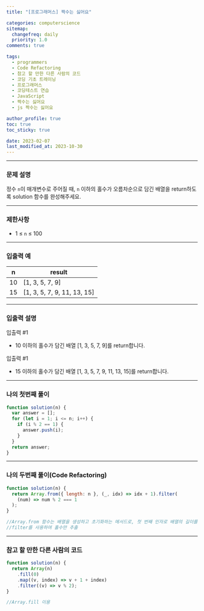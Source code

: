 ```yaml
---
title: "[프로그래머스] 짝수는 싫어요"

categories: computerscience
sitemap:
  changefreq: daily
  priority: 1.0
comments: true

tags:
  - programmers
  - Code Refactoring
  - 참고 할 만한 다른 사람의 코드
  - 코딩 기초 트레이닝
  - 프로그래머스
  - 코딩테스트 연습
  - JavaScript
  - 짝수는 싫어요
  - js 짝수는 싫어요

author_profile: true
toc: true
toc_sticky: true

date: 2023-02-07
last_modified_at: 2023-10-30
---
```


---

### 문제 설명

정수 `n`이 매개변수로 주어질 때, `n` 이하의 홀수가 오름차순으로 담긴 배열을 return하도록 solution 함수를 완성해주세요.

---

### 제한사항

- 1 ≤ `n` ≤ 100

---

### 입출력 예

| n   | result                      |
| --- | --------------------------- |
| 10  | [1, 3, 5, 7, 9]             |
| 15  | [1, 3, 5, 7, 9, 11, 13, 15] |

---

### 입출력 설명

입출력 #1

- 10 이하의 홀수가 담긴 배열 [1, 3, 5, 7, 9]를 return합니다.

입출력 #1

- 15 이하의 홀수가 담긴 배열 [1, 3, 5, 7, 9, 11, 13, 15]를 return합니다.

---

### 나의 첫번째 풀이

```jsx
function solution(n) {
  var answer = [];
  for (let i = 1; i <= n; i++) {
    if (i % 2 == 1) {
      answer.push(i);
    }
  }
  return answer;
}
```

---

### 나의 두번째 풀이(Code Refactoring)

```jsx
function solution(n) {
  return Array.from({ length: n }, (_, idx) => idx + 1).filter(
    (num) => num % 2 === 1
  );
}

//Array.from 함수는 배열을 생성하고 초기화하는 메서드로, 첫 번째 인자로 배열의 길이를 지정하고 두 번째 인자로 콜백 함수
//filter를 사용하여 홀수만 추출
```

---

### 참고 할 만한 다른 사람의 코드

```jsx
function solution(n) {
  return Array(n)
    .fill(0)
    .map((v, index) => v + 1 + index)
    .filter((v) => v % 2);
}

//Array.fill 이용
```
